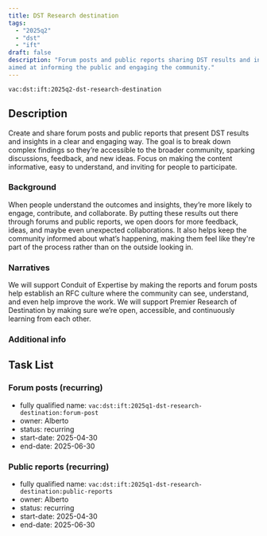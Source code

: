 ```yaml
---
title: DST Research destination
tags:
  - "2025q2"
  - "dst"
  - "ift"
draft: false
description: "Forum posts and public reports sharing DST results and insights,
aimed at informing the public and engaging the community."
---
```


`vac:dst:ift:2025q2-dst-research-destination`


## Description
Create and share forum posts and public reports 
that present DST results and insights in a clear and engaging way. 
The goal is to break down complex findings 
so they’re accessible to the broader community, 
sparking discussions, feedback, and new ideas. 
Focus on making the content informative, 
easy to understand, and inviting for people to participate.

### Background
When people understand the outcomes and insights,
they’re more likely to engage, contribute, and collaborate.
By putting these results out there through forums and public reports,
we open doors for more feedback, ideas, and maybe even unexpected collaborations.
It also helps keep the community informed about what’s happening,
making them feel like they're part of the process 
rather than on the outside looking in.

### Narratives
We will support Conduit of Expertise by making the reports
and forum posts help establish an RFC culture
where the community can see, understand, and even help improve the work.
We will support Premier Research of Destination 
by making sure we’re open, accessible, and continuously learning from each other.

### Additional info

## Task List

### Forum posts (recurring)

* fully qualified name: `vac:dst:ift:2025q1-dst-research-destination:forum-post`
* owner: Alberto
* status: recurring
* start-date: 2025-04-30
* end-date: 2025-06-30

### Public reports (recurring)

* fully qualified name: `vac:dst:ift:2025q1-dst-research-destination:public-reports`
* owner: Alberto
* status: recurring
* start-date: 2025-04-30
* end-date: 2025-06-30
